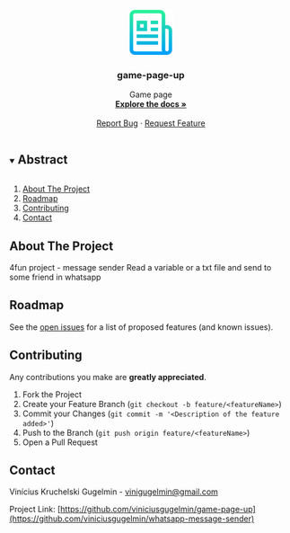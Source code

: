 <p align="center">
  <a href="https://github.com/viniciusgugelmin/whatsapp-message-sender">
    <img src="info/readme.png" alt="readme-logo" width="80" height="80">
  </a>

  <h3 align="center">game-page-up</h3>

  <p align="center">
    Game page
    <br />
    <a href="https://github.com/viniciusgugelmin/whatsapp-message-sender"><strong>Explore the docs »</strong></a>
    <br />
    <br />
    <!--
    <a href="https://github.com/viniciusgugelmin/whatsapp-message-sender">View Demo</a>
    ·
    -->
    <a href="https://github.com/viniciusgugelmin/whatsapp-message-sender/issues">Report Bug</a>
    ·
    <a href="https://github.com/viniciusgugelmin/whatsapp-message-sender/issues">Request Feature</a>
  </p>
</p>


<details open="open">
  <summary><h2 style="display: inline-block">Abstract</h2></summary>
  <ol>
    <li>
      <a href="#about-the-project">About The Project</a>
    </li>
    <li><a href="#roadmap">Roadmap</a></li>
    <li><a href="#contributing">Contributing</a></li>
    <li><a href="#contact">Contact</a></li>
  </ol>
</details>



## About The Project
4fun project - message sender
Read a variable or a txt file and send to some friend in whatsapp



## Roadmap

See the [open issues](https://github.com/viniciusgugelmin/whatsapp-message-sender/issues) for a list of proposed features (and known issues).



## Contributing

Any contributions you make are **greatly appreciated**.

1. Fork the Project
2. Create your Feature Branch (`git checkout -b feature/<featureName>`)
3. Commit your Changes (`git commit -m '<Description of the feature added>'`)
4. Push to the Branch (`git push origin feature/<featureName>`)
5. Open a Pull Request



## Contact

Vinícius Kruchelski Gugelmin - vinigugelmin@gmail.com

Project Link: [https://github.com/viniciusgugelmin/game-page-up](https://github.com/viniciusgugelmin/whatsapp-message-sender)
